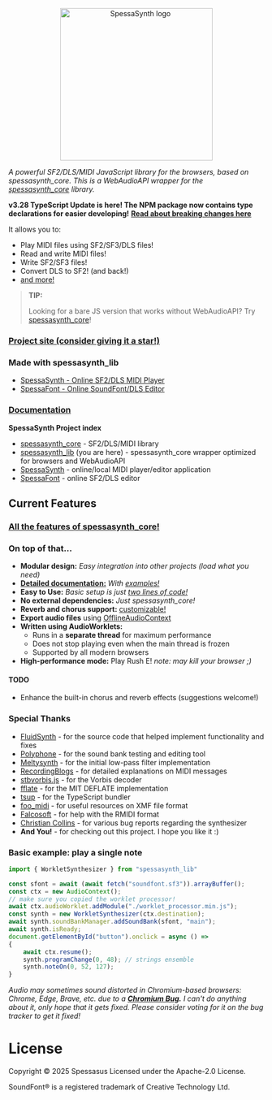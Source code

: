 <!--suppress HtmlDeprecatedAttribute, HtmlRequiredAltAttribute, HtmlExtraClosingTag -->
<p align='center'>
<img src='https://raw.githubusercontent.com/spessasus/SpessaSynth/refs/heads/master/src/website/spessasynth_logo_rounded.png' width='300' alt='SpessaSynth logo'>
</p>

*A powerful SF2/DLS/MIDI JavaScript library for the browsers, based on spessasynth_core.
This is a WebAudioAPI wrapper for the [spessasynth_core](https://github.com/spessasus/spessasynth_core) library.*

**v3.28 TypeScript Update is here! The NPM package now contains type declarations for easier developing!**
[**Read about breaking changes here**](https://spessasus.github.io/spessasynth_lib/extra/3-28-migration-guide)


It allows you to:
- Play MIDI files using SF2/SF3/DLS files!
- Read and write MIDI files!
- Write SF2/SF3 files!
- Convert DLS to SF2! (and back!)
- [and more!](#current-features)


> **TIP:**
> 
> Looking for a bare JS version that works without WebAudioAPI? Try [spessasynth_core](https://github.com/spessasus/spessasynth_core)!



### [Project site (consider giving it a star!)](https://github.com/spessasus/spessasynth_lib)

### Made with spessasynth_lib
- [SpessaSynth - Online SF2/DLS MIDI Player](https://spessasus.github.io/SpessaSynth)
- [SpessaFont - Online SoundFont/DLS Editor](https://spessasus.github.io/SpessaFont)


### [Documentation](https://github.com/spessasus/spessasynth_lib/wiki/)



**SpessaSynth Project index**

- [spessasynth_core](https://github.com/spessasus/spessasynth_core) - SF2/DLS/MIDI library
- [spessasynth_lib](https://github.com/spessasus/spessasynth_lib) (you are here) - spessasynth_core wrapper optimized for browsers and WebAudioAPI
- [SpessaSynth](https://github.com/spessasus/SpessaSynth) - online/local MIDI player/editor application
- [SpessaFont](https://github.com/spessasus/SpessaFont) - online SF2/DLS editor

## Current Features

### [All the features of spessasynth_core!](https://github.com/spessasus/spessasynth_core?#current-features)

### On top of that...
- **Modular design:** *Easy integration into other projects (load what you need)*
- **[Detailed documentation:](https://spessasus.github.io/spessasynth_lib/)** *With [examples!](https://spessasus.github.io/spessasynth_lib/getting-started/#examples)*
- **Easy to Use:** *Basic setup is just [two lines of code!](https://spessasus.github.io/spessasynth_lib/getting-started/#minimal-setup)*
- **No external dependencies:** *Just spessasynth_core!*
- **Reverb and chorus support:** [customizable!](https://spessasus.github.io/spessasynth_lib/synthesizer/#effects-configuration-object)
- **Export audio files** using [OfflineAudioContext](https://developer.mozilla.org/en-US/docs/Web/API/OfflineAudioContext)
- **Written using AudioWorklets:** 
  - Runs in a **separate thread** for maximum performance
  - Does not stop playing even when the main thread is frozen
  - Supported by all modern browsers
- **High-performance mode:** Play Rush E! *note: may kill your browser ;)*

#### TODO
- Enhance the built-in chorus and reverb effects (suggestions welcome!)

### Special Thanks
- [FluidSynth](https://github.com/FluidSynth/fluidsynth) - for the source code that helped implement functionality and fixes
- [Polyphone](https://www.polyphone-soundfonts.com/) - for the sound bank testing and editing tool
- [Meltysynth](https://github.com/sinshu/meltysynth) - for the initial low-pass filter implementation
- [RecordingBlogs](https://www.recordingblogs.com/) - for detailed explanations on MIDI messages
- [stbvorbis.js](https://github.com/hajimehoshi/stbvorbis.js) - for the Vorbis decoder
- [fflate](https://github.com/101arrowz/fflate) - for the MIT DEFLATE implementation
- [tsup](https://github.com/egoist/tsup) - for the TypeScript bundler
- [foo_midi](https://github.com/stuerp/foo_midi) - for useful resources on XMF file format
- [Falcosoft](https://falcosoft.hu) - for help with the RMIDI format
- [Christian Collins](https://schristiancollins.com) - for various bug reports regarding the synthesizer
- **And You!** - for checking out this project. I hope you like it :)


### Basic example: play a single note

```js
import { WorkletSynthesizer } from "spessasynth_lib"

const sfont = await (await fetch("soundfont.sf3")).arrayBuffer();
const ctx = new AudioContext();
// make sure you copied the worklet processor!
await ctx.audioWorklet.addModule("./worklet_processor.min.js");
const synth = new WorkletSynthesizer(ctx.destination);
await synth.soundBankManager.addSoundBank(sfont, "main");
await synth.isReady;
document.getElementById("button").onclick = async () =>
{
    await ctx.resume();
    synth.programChange(0, 48); // strings ensemble
    synth.noteOn(0, 52, 127);
}
```

*Audio may sometimes sound distorted in Chromium-based browsers: Chrome, Edge, Brave,
etc. due to a **[Chromium Bug](https://issues.chromium.org/issues/367304685).**
I can't do anything about it, only hope that it gets fixed.
Please consider voting for it on the bug tracker to get it fixed!*

# License
Copyright © 2025 Spessasus
Licensed under the Apache-2.0 License.

SoundFont® is a registered trademark of Creative Technology Ltd.